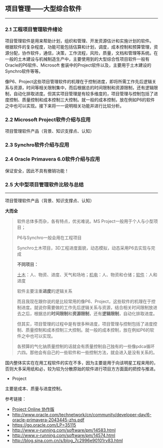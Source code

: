 ## 项目管理——大型综合软件

---

### 2.1 工程项目管理软件绪论

项目管理软件是用来帮助计划，组织和管理、开发资源估计和实施计划的软件。 根据软件的复杂程度，功能可能包括估算和计划，调度，成本控制和预算管理，资源分配，协作软件，通信，决策，工作流程，风险，质量，文档和管理等系统。在一般的土木建设与机械制造生产中，主要使用到的大型综合性项目软件一般有Oracle的P6软件、Microsoft 套装中的Project软件以及，主要用于土木建设的Synchro软件等等。

像P6、Project这些项目管理软件的机理在于控制进度，即将所需工作先后逻辑关系与资源，时间等相关限制集中，而后根据总的时间限制和资源限制，还有逻辑限制，自动化排取进度。但其实项目管理是有较多维度的，项目管理与控制包括了进度控制、质量控制和成本控制三大控制。就一般的成本控制，放在例如P6的软件之中也可以实现。接下来将一一说明相关功能并进行比较分析。

### 2.2 Microsoft Project软件介绍与应用

项目管理软件产品（背景、知识支撑点、认知）



### 2.3 Synchro软件介绍与应用



### 2.4 Oracle Primavera 6.0软件介绍与应用

保证安全，因此不具有撤销功能！



### 2.5 大中型项目管理软件比较与总结









---

项目管理软件产品（背景、知识支撑点、认知）

**大而全**

> 软件总体多而杂，各有特点，优劣难说。MS Project一般用于个人与小型项目；
>
> P6与Synchro一般会用在工程项目
>
> Synchro土木项目，3D工程进度面貌，动态模拟，动态采用P6去实现与完成
>
> **不同项目：**
>
> <u>土木</u>：人、物资、进度、天气和场地；<u>机电</u>：人、物资和仓储；<u>软件</u>：人和进度
>
> 软件主要注重**进度**的逻辑关系
>
> 而且我现在跟你说的是比较常用的像P6、Project，这些软件的机理在于控制进度。就说你需要做的工作先后逻辑关系与资源，结合相关时间限制放进去之后，根据总的**时间限制**和**资源限制**，还有**逻辑限制**，自动化排取进度。
>
> 但其实，项目管理的过程中是有很多种进度，项目管理与控制包括了进度控制、质量控制和成本控制三大控制。就一般的成本控制，放在例如P6的软件之中也可以实现。
>
> 各预算的气化钠质量控制的话就会有质量控制自己独有的一些像pdca循环六四。那他会有自己的一些软件和一些控制方法，就会进入是没有关系的。

国内整体实实在在用工程软件的实在不多，因为主要是用于向该明星工程来用的，否则大多采用纸和必，较为较为分散原始的软件进行项目方方面面的把控与推进。

- Project

主要是成本、质量与进度控制。

参考链接：

- [Project Online 协作版](https://products.office.com/zh-cn/project/project-online-essentials)
- http://www.oracle.com/technetwork/cn/community/developer-day/6-oracle-primavera-2043445-zhs.pdf
- https://go.oracle.com/LP=35115
- http://www.v-running.com/software/pm/14583.html
- http://www.v-running.com/software/pm/14574.html
- http://blog.sina.com.cn/s/blog_7c2996e90101rv83.html




